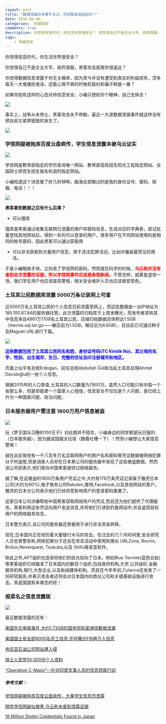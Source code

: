 ```yaml
---  
layout: post  
title: "数据泄露并非事不关己，你还敢高高挂起吗？"
date: 2016-04-06
categories:  传媒信安     
comments: true
description: 你觉得信息时代，你生活世界很安全？ 你觉得自己不是企业大亨、政府首脑，黑客攻击就离你很遥远？ 你觉得数据信息泄露于你无关痛痒，因为至今并没有遭受到真实的利益损失，顶多每天一大堆骚扰电话，还能心情不爽的时候机智的和骗子斡旋一番？
tags:
    - 传媒信安
---  
```

你觉得信息时代，你生活世界很安全？

你觉得自己不是企业大亨、政府首脑，黑客攻击就离你很遥远？

你觉得数据信息泄露于你无关痛痒，因为至今并没有遭受到真实的利益损失，顶多每天一大堆骚扰电话，还能心情不爽的时候机智的和骗子斡旋一番？

如果你抱有这样的心态对待信息安全，小编只想给你个眼神，自己去体会！

![](http://127.0.0.1:4000//resources/images/yy1.jpg) 

事实上，战争从未停止，黑客攻击永不停歇。最近一大波数据泄漏事件就这样没有预兆却又紧锣密鼓的发生了。

![](http://127.0.0.1:4000//resources/images/yy2.jpg) 

### 学信网疑被拖库百度云盘疯传，学生信息泄露未被乌云证实

![](http://127.0.0.1:4000//resources/images/yy3.png) 

学信网是教育部指定的学历查询唯一网站、教育部高校招生阳光工程指定网站、全国硕士研究生招生报名和调剂指定网站。

小编知道这个消息傻了好几秒钟啊，脑海全部飘过的是我的身份证号、密码、邮箱、电话！！！

![](http://127.0.0.1:4000//resources/images/yy4.jpg) 

**黑客拿到数据之后有什么后果？**

* 可以撞库

撞库是黑客通过收集互联网已泄露的用户和密码信息，生成对应的字典表，尝试批量登陆其他网站后，得到一系列可以登录的用户。很多用户在不同网站使用的是相同的帐号密码，因此黑客可以通过获取用

* 可以非法获取到大量用户信息，用于违法犯罪活动，比如诈骗是最常见的用法。

于是小编眼疾手快，立刻改了学信网的密码，然而就在码字的时候，<font color = "red">**乌云称并没有查到此次泄露的证据，所以学信网事件应该是条假新闻，**</font>不管怎样，就算是虚惊一场，我们学生用户也应该提高警惕，相关安全维护人员也应该居安思危。

### 土耳其公民数据库泄露 5000万条记录网上可查

近5000万名土耳其公民的个人信息日前泄露至网上，而这批数据由一台IP地址为185.100.87.84的服务器托管。此次泄露的归档库于上周末曝光，而发布者宣称其中信息来自4961万1709名土耳其公民，压缩归档数据总体积达1.5GB（mernis.sql.tar.gz——解压前为1.5GB，解压后为6.6GB），且目前已可通过种子及Magnet URL进行下载。

![](http://127.0.0.1:4000//resources/images/yy5.jpg) 

<font color = "blue">**这些数据包括了土耳其公民的名和姓、身份证号码(TC Kimlik No)、其父母的名字、性别、出生城市、生日、完整的住址及ID注册城市和地区。**</font>

页面上似乎有总统Erdoğan、前任总统Abdullah Gül和当前土耳其总理Ahmet Davutoğlu的一些个人信息。

根据2015年的人口普查,土耳其的人口数量为7900万。虽然人口可能只有中国一个省那么多，但是却能使一个国家人心惶惶，信息安全不仅仅是个人问题，是已经上升为一种国家问题、政治问题。

### 日本服务器用户需注意 1800万用户信息被盗

![](http://127.0.0.1:4000//resources/images/yy5.jpg) 

玩《梦王国与沉睡的100王子》对此图并不陌生，小编身边的同学都是玩日服的（日本服务器），因为据说国服太垃圾（跟着吐槽一下）！然而小编想让大家提高警惕！

就在此前曾经有一千八百多万名互联网用户的用户名和密码等凭证数据被网络犯罪分子所盗取,但是调查人员却在日本某公司的服务器中发现了这些被盗数据。然而该公司却表示,他们曾向中国黑客提供过网络服务。

据了解,在这被盗的1800万条用户凭证之中,大约有178万条凭证记录属于雅虎日本公司(大约为90%),电子商务公司Rakuten,推特,Facebook,以及其他网站的客户。雅虎的日本分公司表示他们已经将受影响用户的登录密码重置了。

这家日本公司涉嫌帮助中国黑客窃取网络用户的凭证,而且还为他们提供了代理服务。黑客利用这些凭证向用户发送消息,并将他们引诱到钓鱼网站中,并且盗窃目标用户的网络服务信息。

日本警方表示,该公司的服务器还曾被用于进行非法资金转移。

现在,日本国内正在经历着大量银行木马的攻击。在过去的几个月时间里,安全研究人员也曾警告称,网络犯罪分子还会在攻击活动中使用到类似 URLZone, Rovnix, Brolux,Neverquest, Tsukuba,以及 Shifu等恶意软件。

除此之外,APT组织也逐渐将他们的目光投向了日本。例如Blue Termite(蓝色白蚁)等黑客组织已经瞄准了日本国内的数百个组织,包括政府机构,大学,公共组织,金融服务机构,银行,大型企业,以及新闻媒体机构。而且在今年年初,Cylance还发表了一份研究报告,并表示攻击者还将会对日本国内的商业公司和关键基础设施进行攻击。真是国国有本难念的经！

### 报菜名之信息泄露版

![](http://127.0.0.1:4000//resources/images/yy6.jpg) 

最近数据泄露的还有：

[美国外交电报事件,大约1.73GB的国务院机密通信数据泄漏](http://www.wired.com/2016/04/reporters-pulled-off-panama-papers-biggest-leak-whistleblower-history/)

[美国国土安全部9000名员工信息 还将曝光FBI两万人信息](http://www.easyaq.com/news/international/2867.html)

[肯尼亚石油公司网站遭入侵](https://www.hackread.com/opafrica-anonymous-hacks-kenyan-oil-refinery-website/)

[瑞士人民党50,000份个人资料](http://securityaffairs.co/wordpress/45453/hacking/swiss-peoples-party-hacked.html)

[“Operation C-Major”--针对印度军事人员的信息窃取行动](http://blog.trendmicro.com/trendlabs-security-intelligence/indian-military-personnel-targeted-by-information-theft-campaign/)

##### 参考文献：

[学信网疑被拖库百度云盘疯传，大量学生信息恐泄露](http://mt.sohu.com/20160405/n443385655.shtml)

[网传学信网疑似被黑 乌云称未查到泄露证据](http://tech.sina.com.cn/i/2016-04-06/doc-ifxqxcnp8680349.shtml)

[18 Million Stolen Credentials Found in Japan](http://www.securityweek.com/18-million-stolen-credentials-found-japan)
